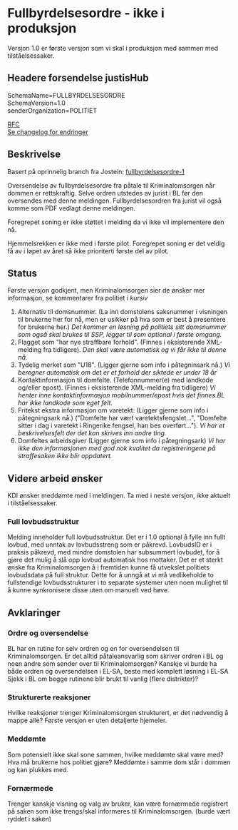 # Fullbyrdelsesordre - ikke i produksjon

Versjon 1.0 er første versjon som vi skal i produksjon med sammen med tilståelsessaker.

## Headere forsendelse justisHub

SchemaName=FULLBYRDELSESORDRE  
SchemaVersion=1.0  
senderOrganization=POLITIET  

[RFC](../../../rfc/MessageName-header.md)  
[Se changelog for endringer](changelog.md)

## Beskrivelse

Basert på oprinnelig branch fra Jostein: [fullbyrdelsesordre-1](fullbyrdelsesordre-1)

Oversendelse av fullbyrdelsesordre fra påtale til Kriminalomsorgen når dommen er rettskraftig.
Selve ordren utstedes av jurist i BL før den oversendes med denne meldingen.
Fullbyrdelsesordren fra jurist vil også komme som PDF vedlagt denne meldingen.

Foregrepet soning er ikke støttet i melding da vi ikke vil implementere den nå.

Hjemmelsrekken er ikke med i første pilot.
Foregrepet soning er det veldig få av i løpet av året så ikke prioriterti første del av pilot.

## Status

Første versjon godkjent, men Kriminalomsorgen sier de ønsker mer informasjon, se kommentarer fra politiet i _kursiv_
1. Alternativ til domsnummer. (La inn domstolens saksnummer i visningen til brukerne her for nå, men er usikker på hva som er best å presentere for brukerne her.)
_Det kommer en løsning på politiets sitt domsnummer som også skal brukes til SSP, legger til som optional i første omgang._
2. Flagget som "har nye straffbare forhold". (Finnes i eksisterende XML-melding fra tidligere).
_Den skal være automatisk og vi får ikke til denne nå._
3. Tydelig merket som "U18".  (Ligger gjerne som info i påtegninsark nå.)
_Vi beregner automatisk om det er et forhold der siktede er under 18 år_
4. Kontaktinformasjon til domfelte. (Telefonnummer(e) med landkode og/eller epost). (Finnes i eksisterende XML-melding fra tidligere)
_Vi henter inne kontaktinformasjon mobilnummer/epost hvis det finnes.BL har ikke landkode som eget felt._
5. Fritekst ekstra informasjon om varetekt: (Ligger gjerne som info i påtegningsark nå.) ("Domfelte har vært varetektsfengslet...", "Domfelte sitter i dag i varetekt i Ringerike fengsel, han bes overført...").
_Vi har et beskrivelsesfelt der det kan skrives inn andre ting._
6. Domfeltes arbeidsgiver (Ligger gjerne som info i påtegningsark)
_Vi har ikke den informasjonen med god nok kvalitet da registreringene på straffesaken ikke blir oppdatert._

## Videre arbeid ønsker
KDI ønsker meddømte med i meldingen.
Ta med i neste versjon, ikke aktuelt i tilståelsessaker.

### Full lovbudsstruktur

Melding inneholder full lovbudsstruktur. 
Det er i 1.0 optional å fylle inn fullt lovbud, med unntak av lovbudsstreng som er påkrevd. 
LovbudsID er i praksis påkrevd, med mindre domstolen har subsummert lovbudet, for å gjøre det mulig å slå opp lovbud automatisk hos mottaker. 
Det er et sterkt ønske fra Kriminalomsorgen å i fremtiden kunne få utvekslet politiets lovbudsdata på full struktur.
Dette for å unngå at vi må vedlikeholde to fullstendige lovbudsstrukturer i to separate systemer uten noen mulighet til å kunne synkronisere disse uten om manuelt ved høve. 

## Avklaringer

### Ordre og oversendelse
BL har en rutine for selv ordren og en for oversendelsen til Kriminalomsorgen.
Er det alltid påtaleansvarlig som skriver ordren i BL og noen andre som sender over til Kriminalomsorgen?
Kanskje vi burde ha både ordren og oversendelsen i EL-SA, beste med komplett løsning i EL-SA
Sjekk i BL om begge rutinene blir brukt til vanlig (flere distrikter)?

### Strukturerte reaksjoner
Hvilke reaksjoner trenger Kriminalomsorgen strukturert, er det nødvendig å mappe alle?
Første versjon er uten detaljerte hjemeler.

### Meddømte
Som potensielt ikke skal sone sammen, hvilke meddømte skal være med? Hva må brukerne hos politiet gjøre?
Meddømte i samme dom står i dommen og kan plukkes med.

### Fornærmede
Trenger kanskje visning og valg av bruker, kan være fornærmede registrert på saken som ikke trengs/skal informeres til Kriminalomsorgen.
(burde vært ryddet i saken)
